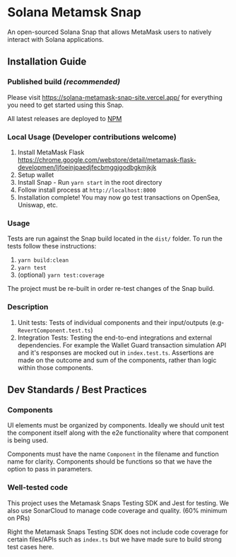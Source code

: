 # Solana Metamsk Snap

An open-sourced Solana Snap that allows MetaMask users to natively interact with Solana applications.

## Installation Guide

### Published build _(recommended)_

Please visit https://solana-metamask-snap-site.vercel.app/ for everything you need to get started using this Snap.

All latest releases are deployed to [NPM](https://www.npmjs.com/package/solana-snap)

### Local Usage (Developer contributions welcome)

1. Install MetaMask Flask https://chrome.google.com/webstore/detail/metamask-flask-developmen/ljfoeinjpaedjfecbmggjgodbgkmjkjk
2. Setup wallet
3. Install Snap - Run `yarn start` in the root directory
4. Follow install process at `http://localhost:8000`
5. Installation complete! You may now go test transactions on OpenSea, Uniswap, etc.

### Usage

Tests are run against the Snap build located in the `dist/` folder. To run the tests follow these instructions:

1. `yarn build:clean`
2. `yarn test`
3. (optional) `yarn test:coverage`

The project must be re-built in order re-test changes of the Snap build.

### Description

1. Unit tests: Tests of individual components and their input/outputs (e.g- `RevertComponent.test.ts`)
2. Integration Tests: Testing the end-to-end integrations and external dependencies. For example the Wallet Guard transaction simulation API and it's responses are mocked out in `index.test.ts`. Assertions are made on the outcome and sum of the components, rather than logic within those components.

## Dev Standards / Best Practices

### Components

UI elements must be organized by components. Ideally we should unit test the component itself along with the
e2e functionality where that component is being used.

Components must have the name `Component` in the filename and function name for clarity. Components should be functions so that we have the option to pass in parameters.

### Well-tested code

This project uses the Metamask Snaps Testing SDK and Jest for testing. We also use SonarCloud to manage code coverage and quality. (60% minimum on PRs)

Right the Metamask Snaps Testing SDK does not include code coverage for certain files/APIs such as `index.ts` but we have made sure to build strong test cases here.
